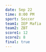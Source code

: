 ```yaml
---
date: Sep 22
time: 8:00 PM
sport: Soccer
team1: IEP Mafia
team2: ZBT
score1: 12
score2: 8
final: true
---
```

